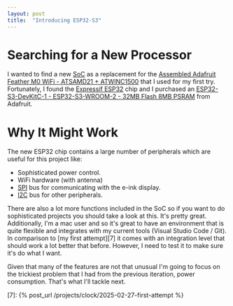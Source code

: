 ```yaml
---
layout: post
title:  "Introducing ESP32-S3"
---
```


Searching for a New Processor
=============================
I wanted to find a new [SoC][1] as a replacement for the [Assembled Adafruit Feather M0 WiFi - ATSAMD21 + ATWINC1500][2] that I used for my first try. Fortunately, I found the [Expressif ESP32][3] chip and I purchased an [ESP32­-S3­-DevKitC-1 - ESP32-S3-WROOM-2 - 32MB Flash 8MB PSRAM][4] from Adafruit.

Why It Might Work
=================
The new ESP32 chip contains a large number of peripherals which are useful for this project like:

* Sophisticated power control.
* WiFi hardware (with antenna)
* [SPI][5] bus for communicating with the e-ink display.
* [I2C][6] bus for other peripherals.

There are also a lot more functions included in the SoC so if you want to do sophisticated projects you should take a look at this. It's pretty great. Additionally, I'm a mac user and so it's great to have an environment that is quite flexible and integrates with my current tools (Visual Studio Code / Git). In comparison to [my first attempt][7] it comes with an integration level that should work a lot better that before. However, I need to test it to make sure it's do what I want.

Given that many of the features are not that unusual I'm going to focus on the trickiest problem that I had from the previous iteration, power consumption. That's what I'll tackle next.

[1]: https://en.wikipedia.org/wiki/System_on_a_chip
[2]: https://www.adafruit.com/product/2598
[3]: https://www.espressif.com/en/products/socs/esp32
[4]: https://www.adafruit.com/product/5364
[5]: https://en.wikipedia.org/wiki/Serial_Peripheral_Interface
[6]: https://en.wikipedia.org/wiki/I²C
[7]: {% post_url /projects/clock/2025-02-27-first-attempt %}